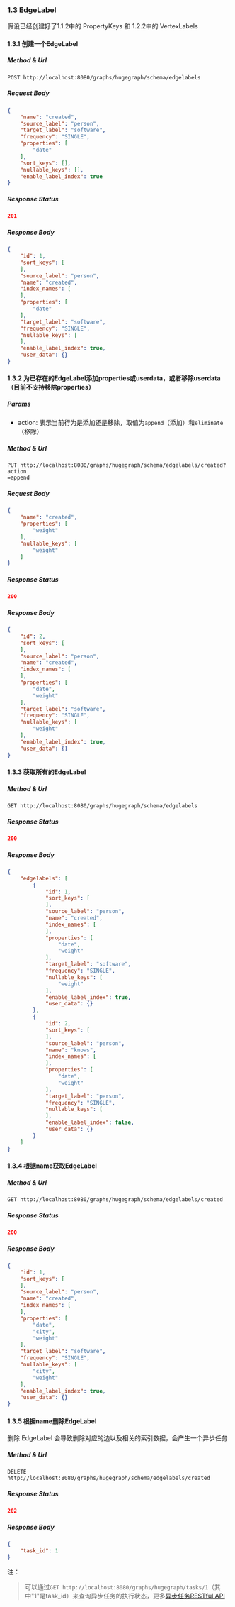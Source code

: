 ### 1.3 EdgeLabel

假设已经创建好了1.1.2中的 PropertyKeys 和 1.2.2中的 VertexLabels

#### 1.3.1 创建一个EdgeLabel

##### Method & Url

```
POST http://localhost:8080/graphs/hugegraph/schema/edgelabels
```

##### Request Body

```json
{
    "name": "created",
    "source_label": "person",
    "target_label": "software",
    "frequency": "SINGLE",
    "properties": [
        "date"
    ],
    "sort_keys": [],
    "nullable_keys": [],
    "enable_label_index": true
}
```

##### Response Status

```json
201
```

##### Response Body

```json
{
    "id": 1,
    "sort_keys": [
    ],
    "source_label": "person",
    "name": "created",
    "index_names": [
    ],
    "properties": [
        "date"
    ],
    "target_label": "software",
    "frequency": "SINGLE",
    "nullable_keys": [
    ],
    "enable_label_index": true,
    "user_data": {}
}
```

#### 1.3.2 为已存在的EdgeLabel添加properties或userdata，或者移除userdata（目前不支持移除properties）

##### Params

- action: 表示当前行为是添加还是移除，取值为`append`（添加）和`eliminate`（移除）

##### Method & Url

```
PUT http://localhost:8080/graphs/hugegraph/schema/edgelabels/created?action
=append
```

##### Request Body

```json
{
    "name": "created",
    "properties": [
        "weight"
    ],
    "nullable_keys": [
        "weight"
    ]
}
```

##### Response Status

```json
200
```

##### Response Body

```json
{
    "id": 2,
    "sort_keys": [
    ],
    "source_label": "person",
    "name": "created",
    "index_names": [
    ],
    "properties": [
        "date",
        "weight"
    ],
    "target_label": "software",
    "frequency": "SINGLE",
    "nullable_keys": [
        "weight"
    ],
    "enable_label_index": true,
    "user_data": {}
}
```

#### 1.3.3 获取所有的EdgeLabel

##### Method & Url

```
GET http://localhost:8080/graphs/hugegraph/schema/edgelabels
```

##### Response Status

```json
200
```

##### Response Body

```json
{
    "edgelabels": [
        {
            "id": 1,
            "sort_keys": [
            ],
            "source_label": "person",
            "name": "created",
            "index_names": [
            ],
            "properties": [
                "date",
                "weight"
            ],
            "target_label": "software",
            "frequency": "SINGLE",
            "nullable_keys": [
                "weight"
            ],
            "enable_label_index": true,
            "user_data": {}
        },
        {
            "id": 2,
            "sort_keys": [
            ],
            "source_label": "person",
            "name": "knows",
            "index_names": [
            ],
            "properties": [
                "date",
                "weight"
            ],
            "target_label": "person",
            "frequency": "SINGLE",
            "nullable_keys": [
            ],
            "enable_label_index": false,
            "user_data": {}
        }
    ]
}
```

#### 1.3.4 根据name获取EdgeLabel

##### Method & Url

```
GET http://localhost:8080/graphs/hugegraph/schema/edgelabels/created
```

##### Response Status

```json
200
```

##### Response Body

```json
{
    "id": 1,
    "sort_keys": [
    ],
    "source_label": "person",
    "name": "created",
    "index_names": [
    ],
    "properties": [
        "date",
        "city",
        "weight"
    ],
    "target_label": "software",
    "frequency": "SINGLE",
    "nullable_keys": [
        "city",
        "weight"
    ],
    "enable_label_index": true,
    "user_data": {}
}
```

#### 1.3.5 根据name删除EdgeLabel

删除 EdgeLabel 会导致删除对应的边以及相关的索引数据，会产生一个异步任务

##### Method & Url

```
DELETE http://localhost:8080/graphs/hugegraph/schema/edgelabels/created
```

##### Response Status

```json
202
```

##### Response Body

```json
{
    "task_id": 1
}
```

注：

> 可以通过`GET http://localhost:8080/graphs/hugegraph/tasks/1`（其中"1"是task_id）来查询异步任务的执行状态，更多[异步任务RESTful API](task.md)